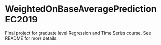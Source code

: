 # WeightedOnBaseAveragePredictionEC2019
Final project for graduate level Regression and Time Series course. See README for more details.
